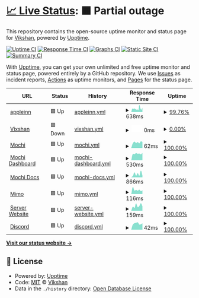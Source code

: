# [📈 Live Status](https://status.vikshan.me): <!--live status--> **🟧 Partial outage**

This repository contains the open-source uptime monitor and status page for [Vikshan](ko-fi.com/vixshan), powered by [Upptime](https://github.com/upptime/upptime).

[![Uptime CI](https://github.com/vixshan/upptime/workflows/Uptime%20CI/badge.svg)](https://github.com/vixshan/upptime/actions?query=workflow%3A%22Uptime+CI%22)
[![Response Time CI](https://github.com/vixshan/upptime/workflows/Response%20Time%20CI/badge.svg)](https://github.com/vixshan/upptime/actions?query=workflow%3A%22Response+Time+CI%22)
[![Graphs CI](https://github.com/vixshan/upptime/workflows/Graphs%20CI/badge.svg)](https://github.com/vixshan/upptime/actions?query=workflow%3A%22Graphs+CI%22)
[![Static Site CI](https://github.com/vixshan/upptime/workflows/Static%20Site%20CI/badge.svg)](https://github.com/vixshan/upptime/actions?query=workflow%3A%22Static+Site+CI%22)
[![Summary CI](https://github.com/vixshan/upptime/workflows/Summary%20CI/badge.svg)](https://github.com/vixshan/upptime/actions?query=workflow%3A%22Summary+CI%22)

With [Upptime](https://upptime.js.org), you can get your own unlimited and free uptime monitor and status page, powered entirely by a GitHub repository. We use [Issues](https://github.com/vixshan/upptime/issues) as incident reports, [Actions](https://github.com/vixshan/upptime/actions) as uptime monitors, and [Pages](https://status.vikshan.me) for the status page.

<!--start: status pages-->
<!-- This summary is generated by Upptime (https://github.com/upptime/upptime) -->
<!-- Do not edit this manually, your changes will be overwritten -->
<!-- prettier-ignore -->
| URL | Status | History | Response Time | Uptime |
| --- | ------ | ------- | ------------- | ------ |
| <img alt="" src="https://icons.duckduckgo.com/ip3/www.youtube.com.ico" height="13"> [appleinn](https://www.youtube.com/watch?v=0WEvHWRQkLA) | 🟩 Up | [appleinn.yml](https://github.com/vixshan/upptime/commits/HEAD/history/appleinn.yml) | <details><summary><img alt="Response time graph" src="./graphs/appleinn/response-time-week.png" height="20"> 638ms</summary><br><a href="https://status.vikshan.me/history/appleinn"><img alt="Response time 523" src="https://img.shields.io/endpoint?url=https%3A%2F%2Fraw.githubusercontent.com%2Fvixshan%2Fupptime%2FHEAD%2Fapi%2Fappleinn%2Fresponse-time.json"></a><br><a href="https://status.vikshan.me/history/appleinn"><img alt="24-hour response time 800" src="https://img.shields.io/endpoint?url=https%3A%2F%2Fraw.githubusercontent.com%2Fvixshan%2Fupptime%2FHEAD%2Fapi%2Fappleinn%2Fresponse-time-day.json"></a><br><a href="https://status.vikshan.me/history/appleinn"><img alt="7-day response time 638" src="https://img.shields.io/endpoint?url=https%3A%2F%2Fraw.githubusercontent.com%2Fvixshan%2Fupptime%2FHEAD%2Fapi%2Fappleinn%2Fresponse-time-week.json"></a><br><a href="https://status.vikshan.me/history/appleinn"><img alt="30-day response time 522" src="https://img.shields.io/endpoint?url=https%3A%2F%2Fraw.githubusercontent.com%2Fvixshan%2Fupptime%2FHEAD%2Fapi%2Fappleinn%2Fresponse-time-month.json"></a><br><a href="https://status.vikshan.me/history/appleinn"><img alt="1-year response time 523" src="https://img.shields.io/endpoint?url=https%3A%2F%2Fraw.githubusercontent.com%2Fvixshan%2Fupptime%2FHEAD%2Fapi%2Fappleinn%2Fresponse-time-year.json"></a></details> | <details><summary><a href="https://status.vikshan.me/history/appleinn">99.76%</a></summary><a href="https://status.vikshan.me/history/appleinn"><img alt="All-time uptime 99.26%" src="https://img.shields.io/endpoint?url=https%3A%2F%2Fraw.githubusercontent.com%2Fvixshan%2Fupptime%2FHEAD%2Fapi%2Fappleinn%2Fuptime.json"></a><br><a href="https://status.vikshan.me/history/appleinn"><img alt="24-hour uptime 100.00%" src="https://img.shields.io/endpoint?url=https%3A%2F%2Fraw.githubusercontent.com%2Fvixshan%2Fupptime%2FHEAD%2Fapi%2Fappleinn%2Fuptime-day.json"></a><br><a href="https://status.vikshan.me/history/appleinn"><img alt="7-day uptime 99.76%" src="https://img.shields.io/endpoint?url=https%3A%2F%2Fraw.githubusercontent.com%2Fvixshan%2Fupptime%2FHEAD%2Fapi%2Fappleinn%2Fuptime-week.json"></a><br><a href="https://status.vikshan.me/history/appleinn"><img alt="30-day uptime 99.23%" src="https://img.shields.io/endpoint?url=https%3A%2F%2Fraw.githubusercontent.com%2Fvixshan%2Fupptime%2FHEAD%2Fapi%2Fappleinn%2Fuptime-month.json"></a><br><a href="https://status.vikshan.me/history/appleinn"><img alt="1-year uptime 99.26%" src="https://img.shields.io/endpoint?url=https%3A%2F%2Fraw.githubusercontent.com%2Fvixshan%2Fupptime%2FHEAD%2Fapi%2Fappleinn%2Fuptime-year.json"></a></details>
| <img alt="" src="https://icons.duckduckgo.com/ip3/vikshan.me.ico" height="13"> [Vixshan](https://vikshan.me) | 🟥 Down | [vixshan.yml](https://github.com/vixshan/upptime/commits/HEAD/history/vixshan.yml) | <details><summary><img alt="Response time graph" src="./graphs/vixshan/response-time-week.png" height="20"> 0ms</summary><br><a href="https://status.vikshan.me/history/vixshan"><img alt="Response time 691" src="https://img.shields.io/endpoint?url=https%3A%2F%2Fraw.githubusercontent.com%2Fvixshan%2Fupptime%2FHEAD%2Fapi%2Fvixshan%2Fresponse-time.json"></a><br><a href="https://status.vikshan.me/history/vixshan"><img alt="24-hour response time 0" src="https://img.shields.io/endpoint?url=https%3A%2F%2Fraw.githubusercontent.com%2Fvixshan%2Fupptime%2FHEAD%2Fapi%2Fvixshan%2Fresponse-time-day.json"></a><br><a href="https://status.vikshan.me/history/vixshan"><img alt="7-day response time 0" src="https://img.shields.io/endpoint?url=https%3A%2F%2Fraw.githubusercontent.com%2Fvixshan%2Fupptime%2FHEAD%2Fapi%2Fvixshan%2Fresponse-time-week.json"></a><br><a href="https://status.vikshan.me/history/vixshan"><img alt="30-day response time 404" src="https://img.shields.io/endpoint?url=https%3A%2F%2Fraw.githubusercontent.com%2Fvixshan%2Fupptime%2FHEAD%2Fapi%2Fvixshan%2Fresponse-time-month.json"></a><br><a href="https://status.vikshan.me/history/vixshan"><img alt="1-year response time 691" src="https://img.shields.io/endpoint?url=https%3A%2F%2Fraw.githubusercontent.com%2Fvixshan%2Fupptime%2FHEAD%2Fapi%2Fvixshan%2Fresponse-time-year.json"></a></details> | <details><summary><a href="https://status.vikshan.me/history/vixshan">0.00%</a></summary><a href="https://status.vikshan.me/history/vixshan"><img alt="All-time uptime 58.99%" src="https://img.shields.io/endpoint?url=https%3A%2F%2Fraw.githubusercontent.com%2Fvixshan%2Fupptime%2FHEAD%2Fapi%2Fvixshan%2Fuptime.json"></a><br><a href="https://status.vikshan.me/history/vixshan"><img alt="24-hour uptime 0.00%" src="https://img.shields.io/endpoint?url=https%3A%2F%2Fraw.githubusercontent.com%2Fvixshan%2Fupptime%2FHEAD%2Fapi%2Fvixshan%2Fuptime-day.json"></a><br><a href="https://status.vikshan.me/history/vixshan"><img alt="7-day uptime 0.00%" src="https://img.shields.io/endpoint?url=https%3A%2F%2Fraw.githubusercontent.com%2Fvixshan%2Fupptime%2FHEAD%2Fapi%2Fvixshan%2Fuptime-week.json"></a><br><a href="https://status.vikshan.me/history/vixshan"><img alt="30-day uptime 20.61%" src="https://img.shields.io/endpoint?url=https%3A%2F%2Fraw.githubusercontent.com%2Fvixshan%2Fupptime%2FHEAD%2Fapi%2Fvixshan%2Fuptime-month.json"></a><br><a href="https://status.vikshan.me/history/vixshan"><img alt="1-year uptime 58.99%" src="https://img.shields.io/endpoint?url=https%3A%2F%2Fraw.githubusercontent.com%2Fvixshan%2Fupptime%2FHEAD%2Fapi%2Fvixshan%2Fuptime-year.json"></a></details>
| <img alt="" src="https://icons.duckduckgo.com/ip3/null.ico" height="13"> [Mochi](137.184.2.18) | 🟩 Up | [mochi.yml](https://github.com/vixshan/upptime/commits/HEAD/history/mochi.yml) | <details><summary><img alt="Response time graph" src="./graphs/mochi/response-time-week.png" height="20"> 62ms</summary><br><a href="https://status.vikshan.me/history/mochi"><img alt="Response time 99" src="https://img.shields.io/endpoint?url=https%3A%2F%2Fraw.githubusercontent.com%2Fvixshan%2Fupptime%2FHEAD%2Fapi%2Fmochi%2Fresponse-time.json"></a><br><a href="https://status.vikshan.me/history/mochi"><img alt="24-hour response time 65" src="https://img.shields.io/endpoint?url=https%3A%2F%2Fraw.githubusercontent.com%2Fvixshan%2Fupptime%2FHEAD%2Fapi%2Fmochi%2Fresponse-time-day.json"></a><br><a href="https://status.vikshan.me/history/mochi"><img alt="7-day response time 62" src="https://img.shields.io/endpoint?url=https%3A%2F%2Fraw.githubusercontent.com%2Fvixshan%2Fupptime%2FHEAD%2Fapi%2Fmochi%2Fresponse-time-week.json"></a><br><a href="https://status.vikshan.me/history/mochi"><img alt="30-day response time 54" src="https://img.shields.io/endpoint?url=https%3A%2F%2Fraw.githubusercontent.com%2Fvixshan%2Fupptime%2FHEAD%2Fapi%2Fmochi%2Fresponse-time-month.json"></a><br><a href="https://status.vikshan.me/history/mochi"><img alt="1-year response time 99" src="https://img.shields.io/endpoint?url=https%3A%2F%2Fraw.githubusercontent.com%2Fvixshan%2Fupptime%2FHEAD%2Fapi%2Fmochi%2Fresponse-time-year.json"></a></details> | <details><summary><a href="https://status.vikshan.me/history/mochi">100.00%</a></summary><a href="https://status.vikshan.me/history/mochi"><img alt="All-time uptime 94.46%" src="https://img.shields.io/endpoint?url=https%3A%2F%2Fraw.githubusercontent.com%2Fvixshan%2Fupptime%2FHEAD%2Fapi%2Fmochi%2Fuptime.json"></a><br><a href="https://status.vikshan.me/history/mochi"><img alt="24-hour uptime 100.00%" src="https://img.shields.io/endpoint?url=https%3A%2F%2Fraw.githubusercontent.com%2Fvixshan%2Fupptime%2FHEAD%2Fapi%2Fmochi%2Fuptime-day.json"></a><br><a href="https://status.vikshan.me/history/mochi"><img alt="7-day uptime 100.00%" src="https://img.shields.io/endpoint?url=https%3A%2F%2Fraw.githubusercontent.com%2Fvixshan%2Fupptime%2FHEAD%2Fapi%2Fmochi%2Fuptime-week.json"></a><br><a href="https://status.vikshan.me/history/mochi"><img alt="30-day uptime 93.45%" src="https://img.shields.io/endpoint?url=https%3A%2F%2Fraw.githubusercontent.com%2Fvixshan%2Fupptime%2FHEAD%2Fapi%2Fmochi%2Fuptime-month.json"></a><br><a href="https://status.vikshan.me/history/mochi"><img alt="1-year uptime 94.46%" src="https://img.shields.io/endpoint?url=https%3A%2F%2Fraw.githubusercontent.com%2Fvixshan%2Fupptime%2FHEAD%2Fapi%2Fmochi%2Fuptime-year.json"></a></details>
| <img alt="" src="https://icons.duckduckgo.com/ip3/mochi.vikshan.me.ico" height="13"> [Mochi Dashboard](https://mochi.vikshan.me) | 🟩 Up | [mochi-dashboard.yml](https://github.com/vixshan/upptime/commits/HEAD/history/mochi-dashboard.yml) | <details><summary><img alt="Response time graph" src="./graphs/mochi-dashboard/response-time-week.png" height="20"> 530ms</summary><br><a href="https://status.vikshan.me/history/mochi-dashboard"><img alt="Response time 454" src="https://img.shields.io/endpoint?url=https%3A%2F%2Fraw.githubusercontent.com%2Fvixshan%2Fupptime%2FHEAD%2Fapi%2Fmochi-dashboard%2Fresponse-time.json"></a><br><a href="https://status.vikshan.me/history/mochi-dashboard"><img alt="24-hour response time 537" src="https://img.shields.io/endpoint?url=https%3A%2F%2Fraw.githubusercontent.com%2Fvixshan%2Fupptime%2FHEAD%2Fapi%2Fmochi-dashboard%2Fresponse-time-day.json"></a><br><a href="https://status.vikshan.me/history/mochi-dashboard"><img alt="7-day response time 530" src="https://img.shields.io/endpoint?url=https%3A%2F%2Fraw.githubusercontent.com%2Fvixshan%2Fupptime%2FHEAD%2Fapi%2Fmochi-dashboard%2Fresponse-time-week.json"></a><br><a href="https://status.vikshan.me/history/mochi-dashboard"><img alt="30-day response time 530" src="https://img.shields.io/endpoint?url=https%3A%2F%2Fraw.githubusercontent.com%2Fvixshan%2Fupptime%2FHEAD%2Fapi%2Fmochi-dashboard%2Fresponse-time-month.json"></a><br><a href="https://status.vikshan.me/history/mochi-dashboard"><img alt="1-year response time 454" src="https://img.shields.io/endpoint?url=https%3A%2F%2Fraw.githubusercontent.com%2Fvixshan%2Fupptime%2FHEAD%2Fapi%2Fmochi-dashboard%2Fresponse-time-year.json"></a></details> | <details><summary><a href="https://status.vikshan.me/history/mochi-dashboard">100.00%</a></summary><a href="https://status.vikshan.me/history/mochi-dashboard"><img alt="All-time uptime 94.94%" src="https://img.shields.io/endpoint?url=https%3A%2F%2Fraw.githubusercontent.com%2Fvixshan%2Fupptime%2FHEAD%2Fapi%2Fmochi-dashboard%2Fuptime.json"></a><br><a href="https://status.vikshan.me/history/mochi-dashboard"><img alt="24-hour uptime 100.00%" src="https://img.shields.io/endpoint?url=https%3A%2F%2Fraw.githubusercontent.com%2Fvixshan%2Fupptime%2FHEAD%2Fapi%2Fmochi-dashboard%2Fuptime-day.json"></a><br><a href="https://status.vikshan.me/history/mochi-dashboard"><img alt="7-day uptime 100.00%" src="https://img.shields.io/endpoint?url=https%3A%2F%2Fraw.githubusercontent.com%2Fvixshan%2Fupptime%2FHEAD%2Fapi%2Fmochi-dashboard%2Fuptime-week.json"></a><br><a href="https://status.vikshan.me/history/mochi-dashboard"><img alt="30-day uptime 100.00%" src="https://img.shields.io/endpoint?url=https%3A%2F%2Fraw.githubusercontent.com%2Fvixshan%2Fupptime%2FHEAD%2Fapi%2Fmochi-dashboard%2Fuptime-month.json"></a><br><a href="https://status.vikshan.me/history/mochi-dashboard"><img alt="1-year uptime 94.94%" src="https://img.shields.io/endpoint?url=https%3A%2F%2Fraw.githubusercontent.com%2Fvixshan%2Fupptime%2FHEAD%2Fapi%2Fmochi-dashboard%2Fuptime-year.json"></a></details>
| <img alt="" src="https://icons.duckduckgo.com/ip3/docs.vikshan.me.ico" height="13"> [Mochi Docs](https://docs.vikshan.me) | 🟩 Up | [mochi-docs.yml](https://github.com/vixshan/upptime/commits/HEAD/history/mochi-docs.yml) | <details><summary><img alt="Response time graph" src="./graphs/mochi-docs/response-time-week.png" height="20"> 866ms</summary><br><a href="https://status.vikshan.me/history/mochi-docs"><img alt="Response time 1154" src="https://img.shields.io/endpoint?url=https%3A%2F%2Fraw.githubusercontent.com%2Fvixshan%2Fupptime%2FHEAD%2Fapi%2Fmochi-docs%2Fresponse-time.json"></a><br><a href="https://status.vikshan.me/history/mochi-docs"><img alt="24-hour response time 1767" src="https://img.shields.io/endpoint?url=https%3A%2F%2Fraw.githubusercontent.com%2Fvixshan%2Fupptime%2FHEAD%2Fapi%2Fmochi-docs%2Fresponse-time-day.json"></a><br><a href="https://status.vikshan.me/history/mochi-docs"><img alt="7-day response time 866" src="https://img.shields.io/endpoint?url=https%3A%2F%2Fraw.githubusercontent.com%2Fvixshan%2Fupptime%2FHEAD%2Fapi%2Fmochi-docs%2Fresponse-time-week.json"></a><br><a href="https://status.vikshan.me/history/mochi-docs"><img alt="30-day response time 1190" src="https://img.shields.io/endpoint?url=https%3A%2F%2Fraw.githubusercontent.com%2Fvixshan%2Fupptime%2FHEAD%2Fapi%2Fmochi-docs%2Fresponse-time-month.json"></a><br><a href="https://status.vikshan.me/history/mochi-docs"><img alt="1-year response time 1154" src="https://img.shields.io/endpoint?url=https%3A%2F%2Fraw.githubusercontent.com%2Fvixshan%2Fupptime%2FHEAD%2Fapi%2Fmochi-docs%2Fresponse-time-year.json"></a></details> | <details><summary><a href="https://status.vikshan.me/history/mochi-docs">100.00%</a></summary><a href="https://status.vikshan.me/history/mochi-docs"><img alt="All-time uptime 99.99%" src="https://img.shields.io/endpoint?url=https%3A%2F%2Fraw.githubusercontent.com%2Fvixshan%2Fupptime%2FHEAD%2Fapi%2Fmochi-docs%2Fuptime.json"></a><br><a href="https://status.vikshan.me/history/mochi-docs"><img alt="24-hour uptime 100.00%" src="https://img.shields.io/endpoint?url=https%3A%2F%2Fraw.githubusercontent.com%2Fvixshan%2Fupptime%2FHEAD%2Fapi%2Fmochi-docs%2Fuptime-day.json"></a><br><a href="https://status.vikshan.me/history/mochi-docs"><img alt="7-day uptime 100.00%" src="https://img.shields.io/endpoint?url=https%3A%2F%2Fraw.githubusercontent.com%2Fvixshan%2Fupptime%2FHEAD%2Fapi%2Fmochi-docs%2Fuptime-week.json"></a><br><a href="https://status.vikshan.me/history/mochi-docs"><img alt="30-day uptime 100.00%" src="https://img.shields.io/endpoint?url=https%3A%2F%2Fraw.githubusercontent.com%2Fvixshan%2Fupptime%2FHEAD%2Fapi%2Fmochi-docs%2Fuptime-month.json"></a><br><a href="https://status.vikshan.me/history/mochi-docs"><img alt="1-year uptime 99.99%" src="https://img.shields.io/endpoint?url=https%3A%2F%2Fraw.githubusercontent.com%2Fvixshan%2Fupptime%2FHEAD%2Fapi%2Fmochi-docs%2Fuptime-year.json"></a></details>
| <img alt="" src="https://icons.duckduckgo.com/ip3/null.ico" height="13"> [Mimo](mimo.vikshan.me) | 🟩 Up | [mimo.yml](https://github.com/vixshan/upptime/commits/HEAD/history/mimo.yml) | <details><summary><img alt="Response time graph" src="./graphs/mimo/response-time-week.png" height="20"> 116ms</summary><br><a href="https://status.vikshan.me/history/mimo"><img alt="Response time 165" src="https://img.shields.io/endpoint?url=https%3A%2F%2Fraw.githubusercontent.com%2Fvixshan%2Fupptime%2FHEAD%2Fapi%2Fmimo%2Fresponse-time.json"></a><br><a href="https://status.vikshan.me/history/mimo"><img alt="24-hour response time 97" src="https://img.shields.io/endpoint?url=https%3A%2F%2Fraw.githubusercontent.com%2Fvixshan%2Fupptime%2FHEAD%2Fapi%2Fmimo%2Fresponse-time-day.json"></a><br><a href="https://status.vikshan.me/history/mimo"><img alt="7-day response time 116" src="https://img.shields.io/endpoint?url=https%3A%2F%2Fraw.githubusercontent.com%2Fvixshan%2Fupptime%2FHEAD%2Fapi%2Fmimo%2Fresponse-time-week.json"></a><br><a href="https://status.vikshan.me/history/mimo"><img alt="30-day response time 168" src="https://img.shields.io/endpoint?url=https%3A%2F%2Fraw.githubusercontent.com%2Fvixshan%2Fupptime%2FHEAD%2Fapi%2Fmimo%2Fresponse-time-month.json"></a><br><a href="https://status.vikshan.me/history/mimo"><img alt="1-year response time 165" src="https://img.shields.io/endpoint?url=https%3A%2F%2Fraw.githubusercontent.com%2Fvixshan%2Fupptime%2FHEAD%2Fapi%2Fmimo%2Fresponse-time-year.json"></a></details> | <details><summary><a href="https://status.vikshan.me/history/mimo">100.00%</a></summary><a href="https://status.vikshan.me/history/mimo"><img alt="All-time uptime 96.46%" src="https://img.shields.io/endpoint?url=https%3A%2F%2Fraw.githubusercontent.com%2Fvixshan%2Fupptime%2FHEAD%2Fapi%2Fmimo%2Fuptime.json"></a><br><a href="https://status.vikshan.me/history/mimo"><img alt="24-hour uptime 100.00%" src="https://img.shields.io/endpoint?url=https%3A%2F%2Fraw.githubusercontent.com%2Fvixshan%2Fupptime%2FHEAD%2Fapi%2Fmimo%2Fuptime-day.json"></a><br><a href="https://status.vikshan.me/history/mimo"><img alt="7-day uptime 100.00%" src="https://img.shields.io/endpoint?url=https%3A%2F%2Fraw.githubusercontent.com%2Fvixshan%2Fupptime%2FHEAD%2Fapi%2Fmimo%2Fuptime-week.json"></a><br><a href="https://status.vikshan.me/history/mimo"><img alt="30-day uptime 100.00%" src="https://img.shields.io/endpoint?url=https%3A%2F%2Fraw.githubusercontent.com%2Fvixshan%2Fupptime%2FHEAD%2Fapi%2Fmimo%2Fuptime-month.json"></a><br><a href="https://status.vikshan.me/history/mimo"><img alt="1-year uptime 96.46%" src="https://img.shields.io/endpoint?url=https%3A%2F%2Fraw.githubusercontent.com%2Fvixshan%2Fupptime%2FHEAD%2Fapi%2Fmimo%2Fuptime-year.json"></a></details>
| <img alt="" src="https://icons.duckduckgo.com/ip3/null.ico" height="13"> [Server Website](server.vikshan.me) | 🟩 Up | [server-website.yml](https://github.com/vixshan/upptime/commits/HEAD/history/server-website.yml) | <details><summary><img alt="Response time graph" src="./graphs/server-website/response-time-week.png" height="20"> 159ms</summary><br><a href="https://status.vikshan.me/history/server-website"><img alt="Response time 163" src="https://img.shields.io/endpoint?url=https%3A%2F%2Fraw.githubusercontent.com%2Fvixshan%2Fupptime%2FHEAD%2Fapi%2Fserver-website%2Fresponse-time.json"></a><br><a href="https://status.vikshan.me/history/server-website"><img alt="24-hour response time 121" src="https://img.shields.io/endpoint?url=https%3A%2F%2Fraw.githubusercontent.com%2Fvixshan%2Fupptime%2FHEAD%2Fapi%2Fserver-website%2Fresponse-time-day.json"></a><br><a href="https://status.vikshan.me/history/server-website"><img alt="7-day response time 159" src="https://img.shields.io/endpoint?url=https%3A%2F%2Fraw.githubusercontent.com%2Fvixshan%2Fupptime%2FHEAD%2Fapi%2Fserver-website%2Fresponse-time-week.json"></a><br><a href="https://status.vikshan.me/history/server-website"><img alt="30-day response time 164" src="https://img.shields.io/endpoint?url=https%3A%2F%2Fraw.githubusercontent.com%2Fvixshan%2Fupptime%2FHEAD%2Fapi%2Fserver-website%2Fresponse-time-month.json"></a><br><a href="https://status.vikshan.me/history/server-website"><img alt="1-year response time 163" src="https://img.shields.io/endpoint?url=https%3A%2F%2Fraw.githubusercontent.com%2Fvixshan%2Fupptime%2FHEAD%2Fapi%2Fserver-website%2Fresponse-time-year.json"></a></details> | <details><summary><a href="https://status.vikshan.me/history/server-website">100.00%</a></summary><a href="https://status.vikshan.me/history/server-website"><img alt="All-time uptime 96.44%" src="https://img.shields.io/endpoint?url=https%3A%2F%2Fraw.githubusercontent.com%2Fvixshan%2Fupptime%2FHEAD%2Fapi%2Fserver-website%2Fuptime.json"></a><br><a href="https://status.vikshan.me/history/server-website"><img alt="24-hour uptime 100.00%" src="https://img.shields.io/endpoint?url=https%3A%2F%2Fraw.githubusercontent.com%2Fvixshan%2Fupptime%2FHEAD%2Fapi%2Fserver-website%2Fuptime-day.json"></a><br><a href="https://status.vikshan.me/history/server-website"><img alt="7-day uptime 100.00%" src="https://img.shields.io/endpoint?url=https%3A%2F%2Fraw.githubusercontent.com%2Fvixshan%2Fupptime%2FHEAD%2Fapi%2Fserver-website%2Fuptime-week.json"></a><br><a href="https://status.vikshan.me/history/server-website"><img alt="30-day uptime 100.00%" src="https://img.shields.io/endpoint?url=https%3A%2F%2Fraw.githubusercontent.com%2Fvixshan%2Fupptime%2FHEAD%2Fapi%2Fserver-website%2Fuptime-month.json"></a><br><a href="https://status.vikshan.me/history/server-website"><img alt="1-year uptime 96.44%" src="https://img.shields.io/endpoint?url=https%3A%2F%2Fraw.githubusercontent.com%2Fvixshan%2Fupptime%2FHEAD%2Fapi%2Fserver-website%2Fuptime-year.json"></a></details>
| <img alt="" src="https://icons.duckduckgo.com/ip3/discord.com.ico" height="13"> [Discord](https://discord.com) | 🟩 Up | [discord.yml](https://github.com/vixshan/upptime/commits/HEAD/history/discord.yml) | <details><summary><img alt="Response time graph" src="./graphs/discord/response-time-week.png" height="20"> 42ms</summary><br><a href="https://status.vikshan.me/history/discord"><img alt="Response time 54" src="https://img.shields.io/endpoint?url=https%3A%2F%2Fraw.githubusercontent.com%2Fvixshan%2Fupptime%2FHEAD%2Fapi%2Fdiscord%2Fresponse-time.json"></a><br><a href="https://status.vikshan.me/history/discord"><img alt="24-hour response time 47" src="https://img.shields.io/endpoint?url=https%3A%2F%2Fraw.githubusercontent.com%2Fvixshan%2Fupptime%2FHEAD%2Fapi%2Fdiscord%2Fresponse-time-day.json"></a><br><a href="https://status.vikshan.me/history/discord"><img alt="7-day response time 42" src="https://img.shields.io/endpoint?url=https%3A%2F%2Fraw.githubusercontent.com%2Fvixshan%2Fupptime%2FHEAD%2Fapi%2Fdiscord%2Fresponse-time-week.json"></a><br><a href="https://status.vikshan.me/history/discord"><img alt="30-day response time 43" src="https://img.shields.io/endpoint?url=https%3A%2F%2Fraw.githubusercontent.com%2Fvixshan%2Fupptime%2FHEAD%2Fapi%2Fdiscord%2Fresponse-time-month.json"></a><br><a href="https://status.vikshan.me/history/discord"><img alt="1-year response time 54" src="https://img.shields.io/endpoint?url=https%3A%2F%2Fraw.githubusercontent.com%2Fvixshan%2Fupptime%2FHEAD%2Fapi%2Fdiscord%2Fresponse-time-year.json"></a></details> | <details><summary><a href="https://status.vikshan.me/history/discord">100.00%</a></summary><a href="https://status.vikshan.me/history/discord"><img alt="All-time uptime 99.94%" src="https://img.shields.io/endpoint?url=https%3A%2F%2Fraw.githubusercontent.com%2Fvixshan%2Fupptime%2FHEAD%2Fapi%2Fdiscord%2Fuptime.json"></a><br><a href="https://status.vikshan.me/history/discord"><img alt="24-hour uptime 100.00%" src="https://img.shields.io/endpoint?url=https%3A%2F%2Fraw.githubusercontent.com%2Fvixshan%2Fupptime%2FHEAD%2Fapi%2Fdiscord%2Fuptime-day.json"></a><br><a href="https://status.vikshan.me/history/discord"><img alt="7-day uptime 100.00%" src="https://img.shields.io/endpoint?url=https%3A%2F%2Fraw.githubusercontent.com%2Fvixshan%2Fupptime%2FHEAD%2Fapi%2Fdiscord%2Fuptime-week.json"></a><br><a href="https://status.vikshan.me/history/discord"><img alt="30-day uptime 100.00%" src="https://img.shields.io/endpoint?url=https%3A%2F%2Fraw.githubusercontent.com%2Fvixshan%2Fupptime%2FHEAD%2Fapi%2Fdiscord%2Fuptime-month.json"></a><br><a href="https://status.vikshan.me/history/discord"><img alt="1-year uptime 99.94%" src="https://img.shields.io/endpoint?url=https%3A%2F%2Fraw.githubusercontent.com%2Fvixshan%2Fupptime%2FHEAD%2Fapi%2Fdiscord%2Fuptime-year.json"></a></details>

<!--end: status pages-->

[**Visit our status website →**](https://status.vikshan.me)

## 📄 License

- Powered by: [Upptime](https://github.com/upptime/upptime)
- Code: [MIT](./LICENSE) © [Vikshan](ko-fi.com/vixshan)
- Data in the `./history` directory: [Open Database License](https://opendatacommons.org/licenses/odbl/1-0/)
